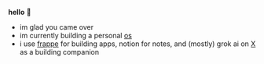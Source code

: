 **hello** 👋

- im glad you came over
- im currently building a personal [os](github.com/dawoodjee/os)
- i use [frappe](https://frappeframework.com) for building apps, notion for notes, and (mostly) grok ai on [X](https://x.com/daogadam)
as a building companion
<!---
dawoodjee/dawoodjee is a ✨ special ✨ repository because its `README.md` (this file) appears on your GitHub profile.
You can click the Preview link to take a look at your changes.
--->
